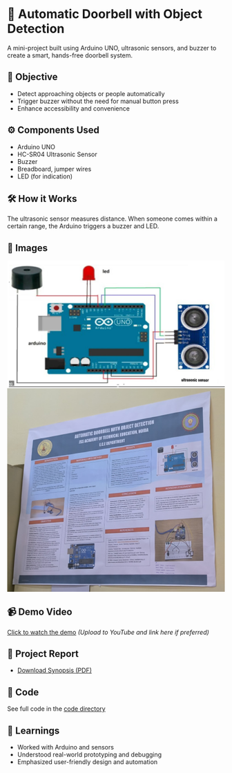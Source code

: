 # 🔔 Automatic Doorbell with Object Detection

A mini-project built using Arduino UNO, ultrasonic sensors, and buzzer to create a smart, hands-free doorbell system.

## 🎯 Objective
- Detect approaching objects or people automatically
- Trigger buzzer without the need for manual button press
- Enhance accessibility and convenience

## ⚙️ Components Used
- Arduino UNO
- HC-SR04 Ultrasonic Sensor
- Buzzer
- Breadboard, jumper wires
- LED (for indication)

## 🛠️ How it Works
The ultrasonic sensor measures distance. When someone comes within a certain range, the Arduino triggers a buzzer and LED.

## 📸 Images
![Circuit Diagram](images/CurcuitDiagram.png)
![Project Poster](images/ProjectBanner.jpeg)

## 📹 Demo Video
[Click to watch the demo](videos/Demo1.mp4) *(Upload to YouTube and link here if preferred)*

## 📄 Project Report
- [Download Synopsis (PDF)](synopsis/synopsisAutoBell.docx)

## 📁 Code
See full code in the [code directory](code/)

## 🧠 Learnings
- Worked with Arduino and sensors
- Understood real-world prototyping and debugging
- Emphasized user-friendly design and automation
